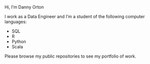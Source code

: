 Hi, I’m Danny Orton

I work as a Data Engineer and I'm a student of the following computer languages:

* SQL
* R
* Python
* Scala

Please browse my public repositories to see my portfolio of work.

<!---
dannyvorton/dannyvorton is a ✨ special ✨ repository because its `README.md` (this file) appears on your GitHub profile.
You can click the Preview link to take a look at your changes.
--->
